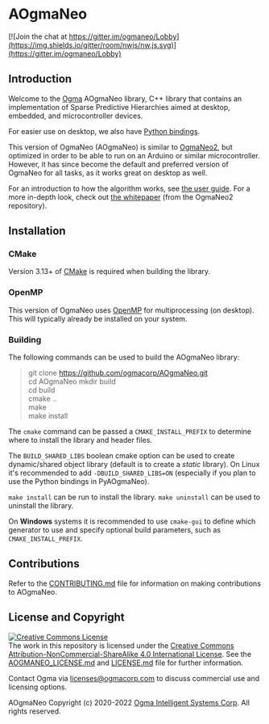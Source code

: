 <!---
  AOgmaNeo
  Copyright(c) 2020-2022 Ogma Intelligent Systems Corp. All rights reserved.

  This copy of AOgmaNeo is licensed to you under the terms described
  in the AOGMANEO_LICENSE.md file included in this distribution.
--->

# AOgmaNeo

[![Join the chat at https://gitter.im/ogmaneo/Lobby](https://img.shields.io/gitter/room/nwjs/nw.js.svg)](https://gitter.im/ogmaneo/Lobby)

## Introduction 

Welcome to the [Ogma](https://ogmacorp.com) AOgmaNeo library, C++ library that contains an implementation of Sparse Predictive Hierarchies aimed at desktop, embedded, and microcontroller devices.

For easier use on desktop, we also have [Python bindings](https://github.com/ogmacorp/PyAOgmaNeo).

This version of OgmaNeo (AOgmaNeo) is similar to [OgmaNeo2](https://github.com/ogmacorp/OgmaNeo2), but optimized in order to be able to run on an Arduino or similar microcontroller.
However, it has since become the default and preferred version of OgmaNeo for all tasks, as it works great on desktop as well.

For an introduction to how the algorithm works, see [the user guide](./AOgmaNeo_User_Guide.pdf).
For a more in-depth look, check out [the whitepaper](https://github.com/ogmacorp/OgmaNeo2/blob/master/OgmaNeo2_Whitepaper_DRAFT.pdf) (from the OgmaNeo2 repository).

## Installation

### CMake

Version 3.13+ of [CMake](https://cmake.org/) is required when building the library.

### OpenMP

This version of OgmaNeo uses [OpenMP](https://www.openmp.org/) for multiprocessing (on desktop). This will typically already be installed on your system.

### Building

The following commands can be used to build the AOgmaNeo library:

> git clone https://github.com/ogmacorp/AOgmaNeo.git  
> cd AOgmaNeo
> mkdir build  
> cd build  
> cmake ..  
> make  
> make install

The `cmake` command can be passed a `CMAKE_INSTALL_PREFIX` to determine where to install the library and header files.  

The `BUILD_SHARED_LIBS` boolean cmake option can be used to create dynamic/shared object library (default is to create a _static_ library). On Linux it's recommended to add `-DBUILD_SHARED_LIBS=ON` (especially if you plan to use the Python bindings in PyAOgmaNeo).

`make install` can be run to install the library. `make uninstall` can be used to uninstall the library.

On **Windows** systems it is recommended to use `cmake-gui` to define which generator to use and specify optional build parameters, such as `CMAKE_INSTALL_PREFIX`.

## Contributions

Refer to the [CONTRIBUTING.md](./CONTRIBUTING.md) file for information on making contributions to AOgmaNeo.

## License and Copyright

<a rel="license" href="http://creativecommons.org/licenses/by-nc-sa/4.0/"><img alt="Creative Commons License" style="border-width:0" src="https://i.creativecommons.org/l/by-nc-sa/4.0/88x31.png" /></a><br />The work in this repository is licensed under the <a rel="license" href="http://creativecommons.org/licenses/by-nc-sa/4.0/">Creative Commons Attribution-NonCommercial-ShareAlike 4.0 International License</a>. See the  [AOGMANEO_LICENSE.md](./AOGMANEO_LICENSE.md) and [LICENSE.md](./LICENSE.md) file for further information.

Contact Ogma via licenses@ogmacorp.com to discuss commercial use and licensing options.

AOgmaNeo Copyright (c) 2020-2022 [Ogma Intelligent Systems Corp](https://ogmacorp.com). All rights reserved.
